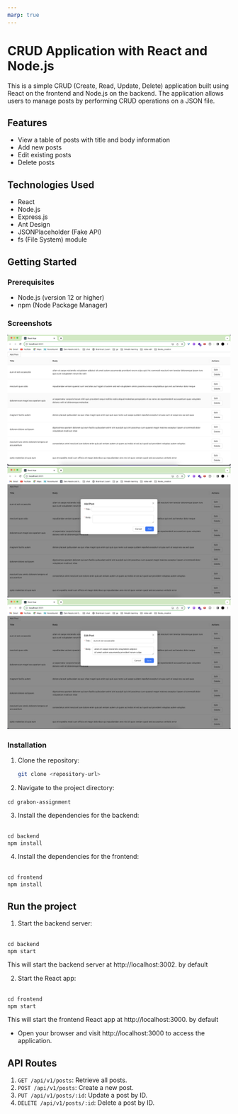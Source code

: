 ```yaml
---
marp: true
---
```


# CRUD Application with React and Node.js

This is a simple CRUD (Create, Read, Update, Delete) application built using React on the frontend and Node.js on the backend. The application allows users to manage posts by performing CRUD operations on a JSON file.

## Features

- View a table of posts with title and body information
- Add new posts
- Edit existing posts
- Delete posts

## Technologies Used

- React
- Node.js
- Express.js
- Ant Design
- JSONPlaceholder (Fake API)
- fs (File System) module

## Getting Started

### Prerequisites

- Node.js (version 12 or higher)
- npm (Node Package Manager)

### Screenshots

![View All posts](./images//AllPosts.png)
![add a new post](./images/AddPost.png)
![update a post](./images/UpdatePost.png)

### Installation

1. Clone the repository:

   ```bash
   git clone <repository-url>
   ```

2. Navigate to the project directory:

`cd grabon-assignment`

3. Install the dependencies for the backend:

```

cd backend
npm install

```

4. Install the dependencies for the frontend:

```

cd frontend
npm install

```

## Run the project

1. Start the backend server:

```

cd backend
npm start

```

This will start the backend server at http://localhost:3002. by default

2. Start the React app:

```

cd frontend
npm start

```

This will start the frontend React app at http://localhost:3000. by default

- Open your browser and visit http://localhost:3000 to access the application.

## API Routes

1. `GET /api/v1/posts`: Retrieve all posts.
2. `POST /api/v1/posts`: Create a new post.
3. `PUT /api/v1/posts/:id`: Update a post by ID.
4. `DELETE /api/v1/posts/:id`: Delete a post by ID.

